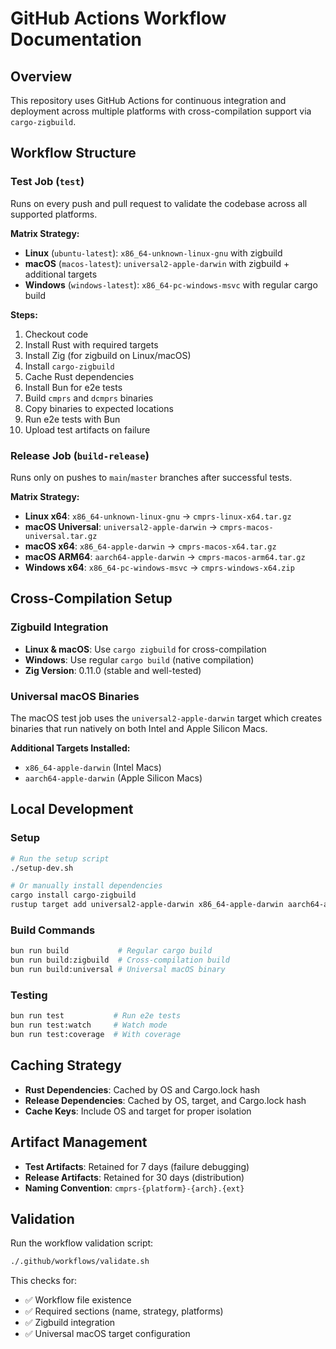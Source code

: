 # GitHub Actions Workflow Documentation

## Overview

This repository uses GitHub Actions for continuous integration and deployment across multiple platforms with cross-compilation support via `cargo-zigbuild`.

## Workflow Structure

### Test Job (`test`)

Runs on every push and pull request to validate the codebase across all supported platforms.

**Matrix Strategy:**
- **Linux** (`ubuntu-latest`): `x86_64-unknown-linux-gnu` with zigbuild
- **macOS** (`macos-latest`): `universal2-apple-darwin` with zigbuild + additional targets
- **Windows** (`windows-latest`): `x86_64-pc-windows-msvc` with regular cargo build

**Steps:**
1. Checkout code
2. Install Rust with required targets
3. Install Zig (for zigbuild on Linux/macOS)
4. Install `cargo-zigbuild`
5. Cache Rust dependencies
6. Install Bun for e2e tests
7. Build `cmprs` and `dcmprs` binaries
8. Copy binaries to expected locations
9. Run e2e tests with Bun
10. Upload test artifacts on failure

### Release Job (`build-release`)

Runs only on pushes to `main`/`master` branches after successful tests.

**Matrix Strategy:**
- **Linux x64**: `x86_64-unknown-linux-gnu` → `cmprs-linux-x64.tar.gz`
- **macOS Universal**: `universal2-apple-darwin` → `cmprs-macos-universal.tar.gz`
- **macOS x64**: `x86_64-apple-darwin` → `cmprs-macos-x64.tar.gz`
- **macOS ARM64**: `aarch64-apple-darwin` → `cmprs-macos-arm64.tar.gz`
- **Windows x64**: `x86_64-pc-windows-msvc` → `cmprs-windows-x64.zip`

## Cross-Compilation Setup

### Zigbuild Integration

- **Linux & macOS**: Use `cargo zigbuild` for cross-compilation
- **Windows**: Use regular `cargo build` (native compilation)
- **Zig Version**: 0.11.0 (stable and well-tested)

### Universal macOS Binaries

The macOS test job uses the `universal2-apple-darwin` target which creates binaries that run natively on both Intel and Apple Silicon Macs.

**Additional Targets Installed:**
- `x86_64-apple-darwin` (Intel Macs)
- `aarch64-apple-darwin` (Apple Silicon Macs)

## Local Development

### Setup
```bash
# Run the setup script
./setup-dev.sh

# Or manually install dependencies
cargo install cargo-zigbuild
rustup target add universal2-apple-darwin x86_64-apple-darwin aarch64-apple-darwin
```

### Build Commands
```bash
bun run build           # Regular cargo build
bun run build:zigbuild  # Cross-compilation build
bun run build:universal # Universal macOS binary
```

### Testing
```bash
bun run test           # Run e2e tests
bun run test:watch     # Watch mode
bun run test:coverage  # With coverage
```

## Caching Strategy

- **Rust Dependencies**: Cached by OS and Cargo.lock hash
- **Release Dependencies**: Cached by OS, target, and Cargo.lock hash
- **Cache Keys**: Include OS and target for proper isolation

## Artifact Management

- **Test Artifacts**: Retained for 7 days (failure debugging)
- **Release Artifacts**: Retained for 30 days (distribution)
- **Naming Convention**: `cmprs-{platform}-{arch}.{ext}`

## Validation

Run the workflow validation script:
```bash
./.github/workflows/validate.sh
```

This checks for:
- ✅ Workflow file existence
- ✅ Required sections (name, strategy, platforms)
- ✅ Zigbuild integration
- ✅ Universal macOS target configuration